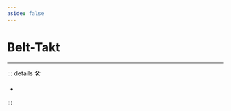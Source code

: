 ```yaml
---
aside: false
---
```

# Belt-Takt

---

<!-- =================================================== -->
<!-- =================================================== -->
<!-- =================================================== -->
<!-- =================================================== -->
<!-- =================================================== -->
::: details 🛠

-

:::
